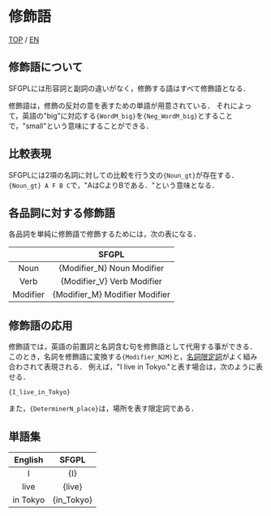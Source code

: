 # 修飾語

[TOP](../../readme.md)
/
[EN](../en/Modifier.md)

## 修飾語について

SFGPLには形容詞と副詞の違いがなく，修飾する語はすべて修飾語となる．

修飾語は，修飾の反対の意を表すための単語が用意されている．
それによって，英語の"big"に対応する```{WordM_big}```を```{Neg_WordM_big}```とすることで，"small"という意味にすることができる．

## 比較表現

SFGPLには2項の名詞に対しての比較を行う文の```{Noun_gt}```が存在する．
```{Noun_gt} A F B C```で，"AはCよりBである．"という意味となる．

## 各品詞に対する修飾語

各品詞を単純に修飾語で修飾するためには，次の表になる．

||SFGPL|
|:-:|:-:|
|Noun|{Modifier_N} Noun Modifier|
|Verb|{Modifier_V} Verb Modifier|
|Modifier|{Modifier_M} Modifier Modifier|

## 修飾語の応用

修飾語では，英語の前置詞と名詞含む句を修飾語として代用する事ができる．
このとき，名詞を修飾語に変換する```{Modifier_N2M}```と，[名詞限定詞](DeterminerN.md)がよく組み合わされて表現される．
例えば，"I live in Tokyo."と表す場合は，次のように表せる．

```SFGPL
{I_live_in_Tokyo}
```

また，```{DeterminerN_place}```は，場所を表す限定詞である．

## 単語集

|English|SFGPL|
|:-:|:-:|
|I|{I}|
|live|{live}|
|in Tokyo|{in_Tokyo}|
